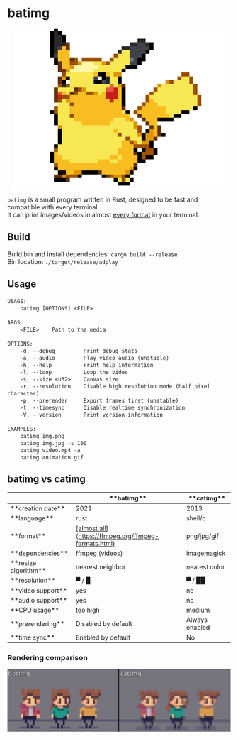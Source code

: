 # batimg
<p align="center">
  <img src="./demo.gif">
</p>

`batimg` is a small program written in Rust, designed to be fast and compatible with every terminal.   
It can print images/videos in almost [every format](https://ffmpeg.org/ffmpeg-formats.html) in your terminal.

## Build
Build bin and install dependencies: `cargo build --release`  
Bin location: `./target/release/adplay`

## Usage
```
USAGE:
    batimg [OPTIONS] <FILE>

ARGS:
    <FILE>    Path to the media

OPTIONS:
    -d, --debug         Print debug stats
    -a, --audio         Play video audio (unstable)
    -h, --help          Print help information
    -l, --loop          Loop the video 
    -s, --size <u32>    Canvas size
    -r, --resolution    Disable high resolution mode (half pixel character)
    -p, --prerender     Export frames first (unstable)
    -t, --timesync      Disable realtime synchronization
    -V, --version       Print version information

EXAMPLES: 
    batimg img.png
    batimg img.jpg -s 100
    batimg video.mp4 -a
    batimg animation.gif
```

## batimg vs catimg

<div align="center">
	<table>
	<thead>
	  <tr>
	    <th></th>
	    <th>**batimg**</th>
	    <th>**catimg**</th>
	  </tr>
	</thead>
	<tbody>
	  <tr>
	    <td>**creation date**</td>
	    <td>2021</td>
	    <td>2013</td>
	  </tr>
	  <tr>
	    <td>**language**</td>
	    <td>rust</td>
	    <td>shell/c</td>
	  </tr>
	  <tr>
	    <td>**format**</td>
	    <td><a href="https://ffmpeg.org/ffmpeg-formats.html">[almost all](https://ffmpeg.org/ffmpeg-formats.html)</a></td>
	    <td>png/jpg/gif</td>
	  </tr>
	  <tr>
	    <td>**dependencies**</td>
	    <td>ffmpeg (videos)</td>
	    <td>imagemagick</td>
	  </tr>
	  <tr>
	    <td>**resize algorithm**</td>
	    <td>nearest neighbor</td>
	    <td>nearest color</td>
	  </tr>
	  <tr>
	    <td>**resolution**</td>
	    <td>▀ / █</td>
	    <td>▀ / ██</td>
	  </tr>
	  <tr>
	    <td>**video support**</td>
	    <td>yes</td>
	    <td>no</td>
	  </tr>
	  <tr>
	    <td>**audio support**</td>
	    <td>yes</td>
	    <td>no</td>
	  </tr>
	  <tr>
	    <td>**CPU usage**</td>
	    <td>too high</td>
	    <td>medium</td>
	  </tr>
	  <tr>
	    <td>**prerendering**</td>
	    <td>Disabled by default</td>
	    <td>Always enabled</td>
	  </tr>
	  <tr>
	    <td>**time sync**</td>
	    <td>Enabled by default</td>
	    <td>No</td>
	  </tr>
	</tbody>
	</table>
</div>

### Rendering comparison

<p align="center">
  <img src="./rendering.gif">
</p>

